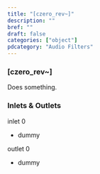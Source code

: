 ```yaml
---
title: "[czero_rev~]"
description: ""
bref: ""
draft: false
categories: ["object"]
pdcategory: "Audio Filters"
---
```


### [czero_rev~]

Does something.

### Inlets & Outlets

inlet 0

 - dummy

outlet 0

 - dummy
 
